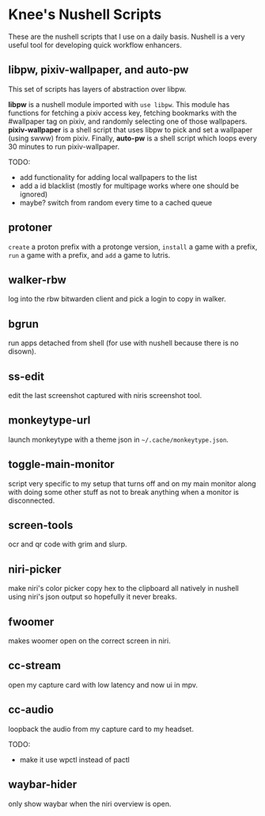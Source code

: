 # Knee's Nushell Scripts

These are the nushell scripts that I use on a daily basis. Nushell is a very useful tool for developing quick workflow enhancers.

## libpw, pixiv-wallpaper, and auto-pw

This set of scripts has layers of abstraction over libpw.

**libpw** is a nushell module imported with `use libpw`. This module has functions for fetching a pixiv access key, fetching bookmarks with the #wallpaper tag on pixiv, and randomly selecting one of those wallpapers. **pixiv-wallpaper** is a shell script that uses libpw to pick and set a wallpaper (using swww) from pixiv. Finally, **auto-pw** is a shell script which loops every 30 minutes to run pixiv-wallpaper.

TODO:
- add functionality for adding local wallpapers to the list
- add a id blacklist (mostly for multipage works where one should be ignored)
- maybe? switch from random every time to a cached queue

## protoner

`create` a proton prefix with a protonge version, `install` a game with a prefix, `run` a game with a prefix, and `add` a game to lutris.

## walker-rbw

log into the rbw bitwarden client and pick a login to copy in walker.

## bgrun

run apps detached from shell (for use with nushell because there is no disown).

## ss-edit

edit the last screenshot captured with niris screenshot tool.

## monkeytype-url

launch monkeytype with a theme json in `~/.cache/monkeytype.json`.

## toggle-main-monitor 

script very specific to my setup that turns off and on my main monitor along with doing some other stuff as not to break anything when a monitor is disconnected.

## screen-tools

ocr and qr code with grim and slurp.

## niri-picker

make niri's color picker copy hex to the clipboard all natively in nushell using niri's json output so hopefully it never breaks.

## fwoomer

makes woomer open on the correct screen in niri.

## cc-stream

open my capture card with low latency and now ui in mpv.

## cc-audio

loopback the audio from my capture card to my headset.

TODO: 
- make it use wpctl instead of pactl

## waybar-hider

only show waybar when the niri overview is open.